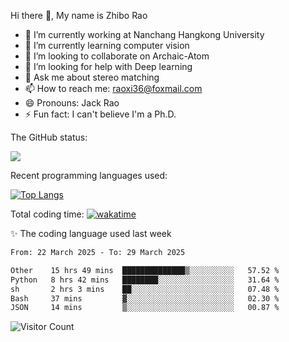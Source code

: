 Hi there 👋, My name is Zhibo Rao
- 🔭 I’m currently working at Nanchang Hangkong University
- 🌱 I’m currently learning computer vision
- 👯 I’m looking to collaborate on Archaic-Atom
- 🤔 I’m looking for help with Deep learning
- 💬 Ask me about stereo matching
- 📫 How to reach me: raoxi36@foxmail.com
- 😄 Pronouns: Jack Rao
- ⚡ Fun fact: I can't believe I'm a Ph.D.

The GitHub status:

![](https://github-readme-stats.vercel.app/api?username=ZhiboRao)

Recent programming languages used:

[![Top Langs](https://github-readme-stats.vercel.app/api/top-langs/?username=ZhiboRao&layout=compact)](https://github.com/anuraghazra/github-readme-stats)

Total coding time: [![wakatime](https://wakatime.com/badge/user/51ec5ec7-4742-4243-9eea-732ade32c0b7.svg)](https://wakatime.com/@51ec5ec7-4742-4243-9eea-732ade32c0b7)

✨ The coding language used last week 
<!--START_SECTION:waka-->

```txt
From: 22 March 2025 - To: 29 March 2025

Other    15 hrs 49 mins  ██████████████▒░░░░░░░░░░   57.52 %
Python   8 hrs 42 mins   ████████░░░░░░░░░░░░░░░░░   31.64 %
sh       2 hrs 3 mins    ██░░░░░░░░░░░░░░░░░░░░░░░   07.48 %
Bash     37 mins         ▓░░░░░░░░░░░░░░░░░░░░░░░░   02.30 %
JSON     14 mins         ▒░░░░░░░░░░░░░░░░░░░░░░░░   00.87 %
```

<!--END_SECTION:waka-->

![Visitor Count](https://profile-counter.glitch.me/Raohaocheng/count.svg)
